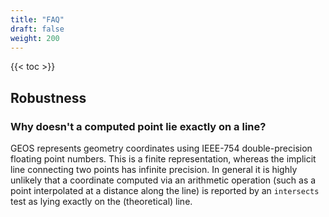 ```yaml
---
title: "FAQ"
draft: false
weight: 200
---
```


{{< toc >}}

## Robustness

### Why doesn't a computed point lie exactly on a line?

GEOS represents geometry coordinates using IEEE-754 double-precision floating point numbers.
This is a finite representation, whereas the implicit line connecting two points has infinite precision.  In general it is highly unlikely that a coordinate computed via an arithmetic operation
(such as a point interpolated at a distance along the line) is reported by an `intersects` test as lying exactly on the (theoretical) line.
